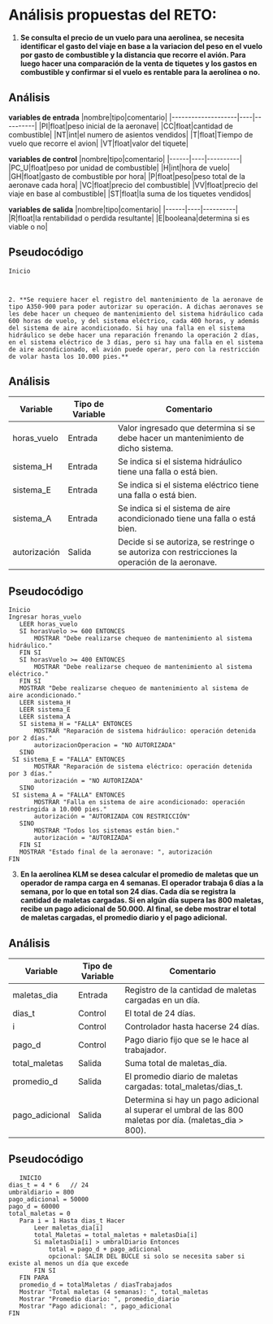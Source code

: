 # Análisis propuestas del RETO:

1. **Se consulta el precio de un vuelo para una aerolinea, se necesita identificar el gasto del viaje en base a la variacion del peso en el vuelo por gasto de combustible y la distancia que recorre el avión. Para luego hacer una comparación de la venta de tiquetes y los gastos en combustible y confirmar si el vuelo es rentable para la aerolínea o no.**

## Análisis

**variables de entrada**
|nombre|tipo|comentario|
|--------------------|----|----------|
|PI|float|peso inicial de la aeronave|
|CC|float|cantidad de combustible|
|NT|int|el numero de asientos vendidos|
|T|float|Tiempo de vuelo que recorre el avion|
|VT|float|valor del tiquete|

**variables de control**
|nombre|tipo|comentario|
|------|----|----------|
|PC_U|float|peso por unidad de combustible|
|H|int|hora de vuelo|
|GH|float|gasto de combustible por hora|
|P|float|peso|peso total de la aeronave cada hora|
|VC|float|precio del combustible|
|VV|float|precio del viaje en base al combustible|
|ST|float|la suma de los tiquetes vendidos|

**variables de salida**
|nombre|tipo|comentario|
|------|----|----------|
|R|float|la rentabilidad o perdida resultante|
|E|booleana|determina si es viable o no|

## Pseudocódigo
```
Inicio



2. **Se requiere hacer el registro del mantenimiento de la aeronave de tipo A350-900 para poder autorizar su operación. A dichas aeronaves se les debe hacer un chequeo de mantenimiento del sistema hidráulico cada 600 horas de vuelo, y del sistema eléctrico, cada 400 horas, y además del sistema de aire acondicionado. Si hay una falla en el sistema hidráulico se debe hacer una reparación frenando la operación 2 días, en el sistema eléctrico de 3 días, pero si hay una falla en el sistema de aire acondicionado, el avión puede operar, pero con la restricción de volar hasta los 10.000 pies.**
```

## Análisis

| Variable | Tipo de Variable | Comentario |
|----------|------------------|------------|
|horas_vuelo |Entrada |Valor ingresado que determina si se debe hacer un mantenimiento de dicho sistema. |
|sistema_H |Entrada |Se indica si el sistema hidráulico tiene una falla o está bien. |
|sistema_E |Entrada |Se indica si el sistema eléctrico tiene una falla o está bien. |
|sistema_A |Entrada |Se indica si el sistema de aire acondicionado tiene una falla o está bien. |
|autorización |Salida | Decide si se autoriza, se restringe o se autoriza con restricciones la operación de la aeronave. |

## Pseudocódigo
```
Inicio
Ingresar horas_vuelo 
   LEER horas_vuelo
   SI horasVuelo >= 600 ENTONCES
       MOSTRAR "Debe realizarse chequeo de mantenimiento al sistema hidráulico."
   FIN SI
   SI horasVuelo >= 400 ENTONCES
       MOSTRAR "Debe realizarse chequeo de mantenimiento al sistema eléctrico."
   FIN SI
   MOSTRAR "Debe realizarse chequeo de mantenimiento al sistema de aire acondicionado."
   LEER sistema_H   
   LEER sistema_E   
   LEER sistema_A   
   SI sistema_H = "FALLA" ENTONCES
       MOSTRAR "Reparación de sistema hidráulico: operación detenida por 2 días."
       autorizacionOperacion = "NO AUTORIZADA"
   SINO
 SI sistema_E = "FALLA" ENTONCES
       MOSTRAR "Reparación de sistema eléctrico: operación detenida por 3 días."
       autorización = "NO AUTORIZADA"
   SINO
 SI sistema_A = "FALLA" ENTONCES
       MOSTRAR "Falla en sistema de aire acondicionado: operación restringida a 10.000 pies."
       autorización = "AUTORIZADA CON RESTRICCIÓN"
   SINO
       MOSTRAR "Todos los sistemas están bien."
       autorización = "AUTORIZADA"
   FIN SI
   MOSTRAR "Estado final de la aeronave: ", autorización
FIN
```


3. **En la aerolínea KLM se desea calcular el promedio de maletas que un operador de rampa carga en 4 semanas. El operador trabaja 6 días a la semana, por lo que en total son 24 días. Cada día se registra la cantidad de maletas cargadas. Si en algún día supera las 800 maletas, recibe un pago adicional de 50.000. Al final, se debe mostrar el total de maletas cargadas, el promedio diario y el pago adicional.**

## Análisis

| Variable | Tipo de Variable | Comentario |
|----------|------------------|------------|
|maletas_dia |Entrada |Registro de la cantidad de maletas cargadas en un día. |
|dias_t |Control |El total de 24 días. |
|i |Control |Controlador hasta hacerse 24 días. |
|pago_d |Control | Pago diario fijo que se le hace al trabajador. |
|total_maletas |Salida |Suma total de maletas_dia. |
|promedio_d |Salida |El promedio diario de maletas cargadas: total_maletas/dias_t. |
|pago_adicional |Salida |Determina si hay un pago adicional al superar el umbral de las 800 maletas por día. (maletas_dia > 800). |

## Pseudocódigo
```
   INICIO
dias_t = 4 * 6   // 24
umbraldiario = 800
pago_adicional = 50000
pago_d = 60000
total_maletas = 0
   Para i = 1 Hasta dias_t Hacer
       Leer maletas_dia[i]
       total_Maletas = total_maletas + maletasDia[i]
       Si maletasDia[i] > umbralDiario Entonces
           total = pago_d + pago_adicional
           opcional: SALIR DEL BUCLE si solo se necesita saber si existe al menos un día que excede
       FIN SI
   FIN PARA
   promedio_d = totalMaletas / diasTrabajados
   Mostrar "Total maletas (4 semanas): ", total_maletas
   Mostrar "Promedio diario: ", promedio_diario
   Mostrar "Pago adicional: ", pago_adicional
FIN
```



